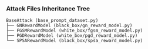 ### Attack Files Inheritance Tree

```
BaseAttack (base_prompt_dataset.py)
├── GNRewardModel (black_box/gn_reward_model.py)
├── FGSMRewardModel (white_box/fgsm_reward_model.py)
├── PGDRewardModel (white_box/pgd_reward_model.py)
└── SPSARewardModel (black_box/spsa_reward_model.py)
```
